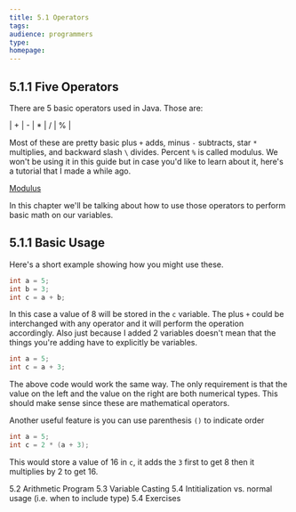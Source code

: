 ```yaml
---
title: 5.1 Operators
tags:
audience: programmers
type:
homepage:
---
```


## 5.1.1 Five Operators

There are 5 basic operators used in Java. Those are:

| + | - | * | / | % |

Most of these are pretty basic plus `+` adds, minus `-` subtracts, star `*` multiplies, and backward slash `\` divides. Percent `%` is called modulus. We won't be using it in this guide but in case you'd like to learn about it, here's a tutorial that I made a while ago.

[Modulus](https://www.youtube.com/watch?v=LKS3SwVByug)

In this chapter we'll be talking about how to use those operators to perform basic math on our variables.

## 5.1.1 Basic Usage

Here's a short example showing how you might use these.

~~~java
int a = 5;
int b = 3;
int c = a + b;
~~~

In this case a value of 8 will be stored in the `c` variable. The plus `+` could be interchanged with any operator and it will perform the operation accordingly. Also just because I added 2 variables doesn't mean that the things you're adding have to explicitly be variables.

~~~java
int a = 5;
int c = a + 3;
~~~

The above code would work the same way. The only requirement is that the value on the left and the value on the right are both numerical types. This should make sense since these are mathematical operators.  

Another useful feature is you can use parenthesis `()` to indicate order

~~~java
int a = 5;
int c = 2 * (a + 3);
~~~

This would store a value of 16 in `c`, it adds the `3` first to get 8 then it multiplies by 2 to get 16.

5.2 Arithmetic Program
5.3 Variable Casting
5.4 Intitialization vs. normal usage (i.e. when to include type)
5.4 Exercises
